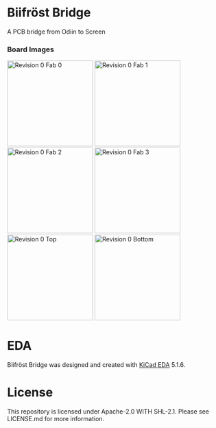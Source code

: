 # Biifröst Bridge
A PCB bridge from Odiin to Screen

### Board Images
<img src="https://github.com/nitz/Biifrost/blob/master/.images/r0-oshpark-0.jpg?raw=true" alt="Revision 0 Fab 0" width="200" /> <img src="https://github.com/nitz/Biifrost/blob/master/.images/r0-oshpark-1.jpg?raw=true" alt="Revision 0 Fab 1" width="200" />
<img src="https://github.com/nitz/Biifrost/blob/master/.images/r0-oshpark-2.jpg?raw=true" alt="Revision 0 Fab 2" width="200" /> <img src="https://github.com/nitz/Biifrost/blob/master/.images/r0-oshpark-3.jpg?raw=true" alt="Revision 0 Fab 3" width="200" />
<img src="https://github.com/nitz/Biifrost/blob/master/.images/r0-top.png?raw=true" alt="Revision 0 Top" width="200" /> <img src="https://github.com/nitz/Biifrost/blob/master/.images/r0-bottom.png?raw=true" alt="Revision 0 Bottom" width="200" />

# EDA
Biifröst Bridge was designed and created with [KiCad EDA](https://kicad-pcb.org/) 5.1.6.

# License
This repository is licensed under Apache-2.0 WITH SHL-2.1. Please see LICENSE.md for more information.

